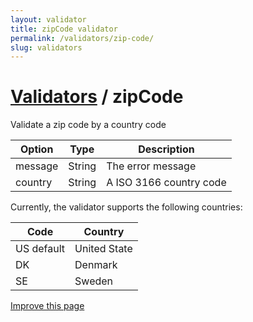 ```yaml
---
layout: validator
title: zipCode validator
permalink: /validators/zip-code/
slug: validators
---
```


# <a href="/validators/">Validators</a> / zipCode

Validate a zip code by a country code

Option  | Type   | Description
--------|--------|------------
message | String | The error message
country | String | A ISO 3166 country code

Currently, the validator supports the following countries:

Code | Country
-----|--------
US <label class="label label-info">default</label> | United State
DK   | Denmark
SE   | Sweden

<a href="https://github.com/nghuuphuoc/bootstrapvalidator/edit/gh-pages/validators/zipCode.md" class="btn btn-info">Improve this page</a>